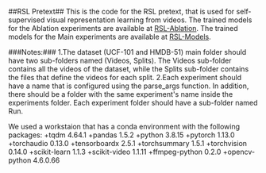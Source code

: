 ##RSL Pretext## 
This is the code for the RSL pretext, that is used for self-supervised visual representation learning from videos.
The trained models for the Ablation experiments are available at [RSL-Ablation](https://drive.google.com/drive/folders/1_7uOuHol2psBiaaSOuOKKFtReTUg-BCk?usp=drive_link).
The trained models for the Main experiments are available at [RSL-Models](https://drive.google.com/drive/folders/1-YgWMN-sqwYQuWI7FD1NZKA04Ep9xOus?usp=drive_link).

###Notes:###
1.The dataset (UCF-101 and HMDB-51) main folder should have two sub-folders named (Videos, Splits). The Videos sub-folder contains all the videos of the dataset, while the Splits sub-folder contains the files that define the videos for each split.
2.Each experiment should have a name that is configured using the parse_args function. In addition, there should be a folder with the same experiment's name
inside the experiments folder. Each experiment folder should have a sub-folder named Run. 

We used a workstaion that has a conda environment with the following packages:
+tqdm 4.64.1
+pandas 1.5.2
+python 3.8.15
+pytorch 1.13.0
+torchaudio 0.13.0
+tensorboardx 2.5.1
+torchsummary 1.5.1
+torchvision 0.14.0
+scikit-learn 1.1.3
+scikit-video 1.1.11
+ffmpeg-python 0.2.0
+opencv-python 4.6.0.66


